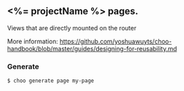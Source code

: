 ## <%= projectName %> pages.

Views that are directly mounted on the router

More information:  https://github.com/yoshuawuyts/choo-handbook/blob/master/guides/designing-for-reusability.md

### Generate

```bash
$ choo generate page my-page
```
